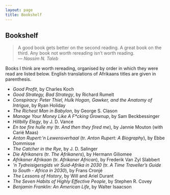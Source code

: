 ```yaml
---
layout: page
title: Bookshelf
---
```


## Bookshelf

>A good book gets better on the second reading.
>A great book on the third.
>Any book not worth rereading isn’t worth reading.<br>
— <cite>Nassim N. Taleb</cite>

Books I think are worth rereading, organised by order in which they were read
are listed below.
English translations of Afrikaans titles are given in parenthesis.

  - *Good Profit*, by Charles Koch
  - *Good Strategy, Bad Strategy*, by Richard Rumelt
  - *Conspiracy: Peter Thiel, Hulk Hogan, Gawker, and the Anatomy of Intrigue*,
    by Ryan Holiday
  - *The Richest Man in Babylon*, by George S. Clason
  - *Manage Your Money Like A F\*cking Grownup*, by Sam Beckbessinger
  - *Hillbilly Elegy*, by J. D. Vance
  - *En toe fire hulle my* (tr. *And then they fired me*), by Jannie Mouton
    (with Carié Maas)
  - *Anton Rupert:’n Lewensverhaal* (tr. *Anton Rupert: A Biography*),
    by Ebbe Dommisse
  - *The Catcher in the Rye*, by J. D. Salinger
  - *Die Afrikaners* (tr. *The Afrikaners*), by Hermann Giliomee
  - *Afrikaner Afrikaan* (tr. *Afrikaner African*), by Frederik Van Zyl Slabbert
  - *’n Tydreisigersgids vir Suid-Afrika in 2030*
    (tr. *A Time Traveller’s Guide to South - Africa in 2030*), by Frans Cronjé
  - *The Lessons of History*, by Will and Ariel Durant
  - *The Seven Habits of Highly Effective People*, by Stephen R. Covey
  - *Benjamin Franklin: An American Life*, by Walter Isaacson